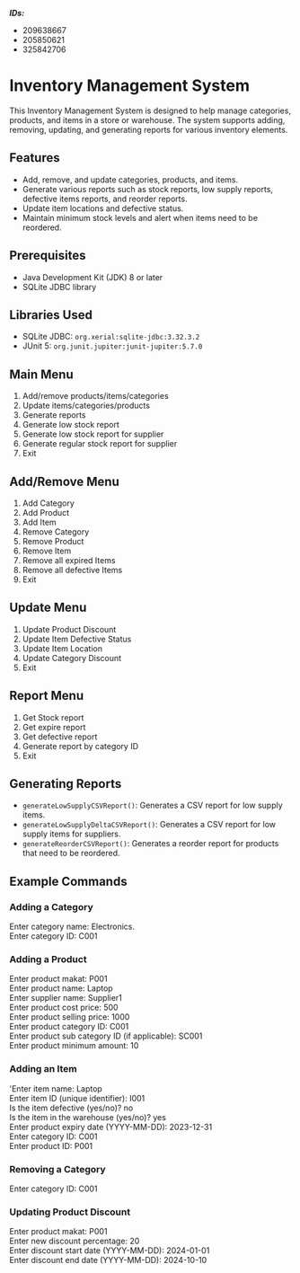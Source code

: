 ***IDs:***
- 209638667
- 205850621
- 325842706

# Inventory Management System

This Inventory Management System is designed to help manage categories, products, and items in a store or warehouse. The system supports adding, removing, updating, and generating reports for various inventory elements.

## Features

- Add, remove, and update categories, products, and items.
- Generate various reports such as stock reports, low supply reports, defective items reports, and reorder reports.
- Update item locations and defective status.
- Maintain minimum stock levels and alert when items need to be reordered.

## Prerequisites

- Java Development Kit (JDK) 8 or later
- SQLite JDBC library

## Libraries Used

- SQLite JDBC: `org.xerial:sqlite-jdbc:3.32.3.2`
- JUnit 5: `org.junit.jupiter:junit-jupiter:5.7.0`

## Main Menu

1. Add/remove products/items/categories
2. Update items/categories/products
3. Generate reports
4. Generate low stock report
5. Generate low stock report for supplier
6. Generate regular stock report for supplier
7. Exit

## Add/Remove Menu

1. Add Category
2. Add Product
3. Add Item
4. Remove Category
5. Remove Product
6. Remove Item
7. Remove all expired Items
8. Remove all defective Items
9. Exit

## Update Menu

1. Update Product Discount
2. Update Item Defective Status
3. Update Item Location
4. Update Category Discount
5. Exit

## Report Menu

1. Get Stock report
2. Get expire report
3. Get defective report
4. Generate report by category ID
5. Exit

## Generating Reports

- `generateLowSupplyCSVReport()`: Generates a CSV report for low supply items.
- `generateLowSupplyDeltaCSVReport()`: Generates a CSV report for low supply items for suppliers.
- `generateReorderCSVReport()`: Generates a reorder report for products that need to be reordered.

## Example Commands

### Adding a Category
Enter category name: Electronics.  
Enter category ID: C001  

### Adding a Product
Enter product makat: P001  
Enter product name: Laptop  
Enter supplier name: Supplier1  
Enter product cost price: 500  
Enter product selling price: 1000  
Enter product category ID: C001  
Enter product sub category ID (if applicable): SC001  
Enter product minimum amount: 10  

### Adding an Item

'Enter item name: Laptop  
Enter item ID (unique identifier): I001  
Is the item defective (yes/no)? no  
Is the item in the warehouse (yes/no)? yes  
Enter product expiry date (YYYY-MM-DD): 2023-12-31  
Enter category ID: C001  
Enter product ID: P001  


### Removing a Category

Enter category ID: C001  


### Updating Product Discount

Enter product makat: P001  
Enter new discount percentage: 20  
Enter discount start date (YYYY-MM-DD): 2024-01-01  
Enter discount end date (YYYY-MM-DD): 2024-10-10  


